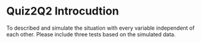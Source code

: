 # Quiz2Q2 Introcudtion

To described and simulate the situation with every variable independent of each other. Please include three tests based on the simulated data. 